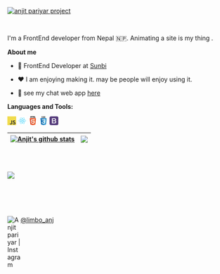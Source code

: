 <p><a href="https://digitalghumti.com/"><img src="https://res.cloudinary.com/dem2xvk2e/image/upload/v1631633660/animation_640_ktk8ht21_l7zm5y.gif" alt="anjit pariyar project" style="width:300px"/></a></p>

<br />

I'm a FrontEnd developer from Nepal 🇳🇵. Animating a site is my thing .

**About me**

- 💼 FrontEnd Developer at [Sunbi](https://thesunbi.com/)

- ❤️ I am enjoying making it. may be people will enjoy using it.

- 💬 see my chat web app [here](https://chat-25704.web.app/)

**Languages and Tools:**

<code><img height="20" src="https://raw.githubusercontent.com/github/explore/80688e429a7d4ef2fca1e82350fe8e3517d3494d/topics/javascript/javascript.png"></code>
<code><img height="20" src="https://raw.githubusercontent.com/github/explore/80688e429a7d4ef2fca1e82350fe8e3517d3494d/topics/react/react.png"></code>
<code><img height="20" src="https://raw.githubusercontent.com/github/explore/80688e429a7d4ef2fca1e82350fe8e3517d3494d/topics/html/html.png"></code>
<code><img height="20" src="https://raw.githubusercontent.com/github/explore/80688e429a7d4ef2fca1e82350fe8e3517d3494d/topics/css/css.png"></code>
<code><img height="20" src="https://raw.githubusercontent.com/github/explore/80688e429a7d4ef2fca1e82350fe8e3517d3494d/topics/bootstrap/bootstrap.png"></code>

| <a href="https://github.com/anjitpariyar/github-readme-stats"><img align="center" src="https://github-readme-stats.vercel.app/api?username=anjitpariyar&show_icons=true&include_all_commits=true&theme=buefy&hide_border=true" alt="Anjit's github stats" /></a> | <a href="https://github.com/anjitpariyar/github-readme-stats"><img align="center" src="https://github-readme-stats.vercel.app/api/top-langs/?username=anjitpariyar&layout=compact&theme=buefy&hide_border=true" /></a> |
| ---------------------------------------------------------------------------------------------------------------------------------------------------------------------------------------------------------------------------------------------------------------- | ---------------------------------------------------------------------------------------------------------------------------------------------------------------------------------------------------------------------- |

<br />
<br />

![](https://komarev.com/ghpvc/?username=anjitpariyar&color=E66EB2)

<!-- [![anjitpariyar's wakatime stats](https://github-readme-stats.vercel.app/api/wakatime?username=anjitpariyar)](https://github.com/anjitpariyar/github-readme-stats) -->

<br />
<br />

<!-- #### Top Repositories

[![Readme Card](https://github-readme-stats.vercel.app/api/pin/?username=anjitpariyar&repo=github-readme-stats)](https://github.com/anjitpariyar/github-readme-stats) -->

<br />
<br />

<a href="https://www.instagram.com/limbo_anj/" target="\_blank">
<img align="left" alt="Anjit pariyar | Instagram" width="30px"  src="https://instagram.fktm8-1.fna.fbcdn.net/v/t51.2885-19/s320x320/203019087_3969530746500786_7930596639916235962_n.jpg?_nc_ht=instagram.fktm8-1.fna.fbcdn.net&_nc_ohc=FtyLeoqmVmgAX8wq3Xw&edm=ABfd0MgBAAAA&ccb=7-4&oh=003e474cc162f840ff897a9d19a6ab5b&oe=6146DB33&_nc_sid=7bff83" /> @limbo_anj
</a>

